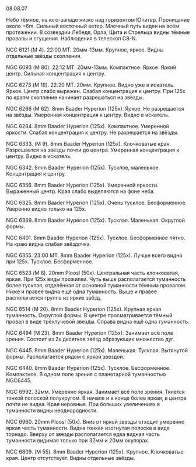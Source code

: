 08.08.07

Небо тёмное, на юго-западе низко над горизонтом Юпитер. Проницание около +6m. Сильный восточный ветер. Млечный путь виден на всём протяжении. В созвездии Лебедя, Орла, Щита и Стрельца видны тёмные провалы и сгущения. Наблюдения в телескоп C8-N.


NGC 6121 (М 4). 22:00 МТ. 20мм-13мм. Крупное, яркое. Видны отдельные звёзды скопления.

NGC 6093 (М 80). 22:12 МТ. 20мм-13мм. Компактное. Яркое. Яркий центр. Сильная концентрация к центру.

NGC 6273 (М 19). 22:20 МТ. 20мм. Крупное. Видно уже в искатель. Яркое. Центр слабо выражен. Слабая концентрация к центру. При 125х по краям скопление начинает разрешаться на звёзды.

NGC 6266 (М 62). 8mm Baader Hyperion (125x). Яркое. Не разрешается на звёзды. Умеренная концентрация к центру. Видно в искатель.

NGC 6284. 8mm Baader Hyperion (125x). Компактное. Умеренной яркости. Слабая концентрация к центру. Не разрешается на звёзды.

NGC 6333. (М 9). 8mm Baader Hyperion (125x). Клочковатые края. Разрешается на звёзды почти до центра. Умеренная концентрация к центру. Видно в искатель.

NGC 6342. 8mm Baader Hyperion (125x). Тусклое, маленькое. Концентрация к центру.

NGC 6356. 8mm Baader Hyperion (125x). Умеренной яркости. Выраженный центр. Края слабо выделяются на фоне неба.

NGC 6325. 8mm Baader Hyperion (125x). Очень тусклое. Бесформенное. Уверенно видно только на 125х.

NGC 6369. 8mm Baader Hyperion (125x). Тусклая. Маленькая. Округлой формы.

NGC 6401. 8mm Baader Hyperion (125x). Тусклое. Бесформенное пятно. На краю видна слабая звёздочка.

NGC 6355. 23:00 МТ. 8mm Baader Hyperion (125x). Лучше всего видно при 125х. Тусклое. Бесформенное.

NGC 6523 (М 8). 20mm Ploosl (50x). Центральная часть клочковатая, яркая. При 125х виды прожилки.  Чуть выше располагается туманность более тусклая, отделённая от основной туманности тёмным провалом. Ниже и правее видна ещё одна туманность. Выше и правее располагается группа из ярких звёзд.

NGC 6514 (М 20). 8mm Baader Hyperion (125x). Крупная яркая туманность. Округлой формы. В центре просматривается тёмный провал в виде трёхлучевой звезды. Справа видна ещё одна туманность.

NGC 6494 (М 23). 8mm Baader Hyperion (125x). Занимает всё поле зрения. Состоит из 2х десятков звёзд образующих множество дуг.

NGC 6445. 8mm Baader Hyperion (125x). Маленькая. Тусклая. Вытянутой формы. Располагается рядом с яркой звездой.

NGC 6440. 8mm Baader Hyperion (125x). Тусклое. Бесформенное. Компактное. В одном поле зрения с планетарной туманностью NGC6445.

NGC 6992. 32мм. Умеренно яркая. Занимает всё поле зрения. Тянется тонкой полоской полукругом. В начале и в конце более яркая, в центре почти не видна. Края неровные. При больших увеличениях в туманности видны неоднородности.

NGC 6960. 20mm Ploosl (50x). Вниз от яркой звезды отходит умеренно яркая часть туманности. Видна тонкая изогнутая полоска в виде торнадо. Вверху от звезды располагается едва видная часть туманности видимая только при 32мм и 20мм окулярах.

NGC 6809. (М 55). 8mm Baader Hyperion (125x). Крупное. Клочковатые края. Центр отсутствует. Видны отдельные звёзды.